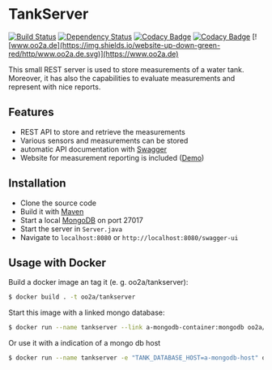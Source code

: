# TankServer
[![Build Status](https://travis-ci.org/ushandelucca/TankServer.png?branch=master)](https://travis-ci.org/ushandelucca/TankServer) [![Dependency Status](https://dependencyci.com/github/ushandelucca/TankServer/badge)](https://dependencyci.com/github/ushandelucca/TankServer) [![Codacy Badge](https://api.codacy.com/project/badge/Grade/01cca042e7634b28adc64ef068977d5b)](https://www.codacy.com/app/ushandelucca/TankServer?utm_source=github.com&amp;utm_medium=referral&amp;utm_content=ushandelucca/TankServer&amp;utm_campaign=Badge_Grade) [![Codacy Badge](https://api.codacy.com/project/badge/Coverage/01cca042e7634b28adc64ef068977d5b)](https://www.codacy.com/app/ushandelucca/TankServer?utm_source=github.com&utm_medium=referral&utm_content=ushandelucca/TankServer&utm_campaign=Badge_Coverage) [![www.oo2a.de](https://img.shields.io/website-up-down-green-red/http/www.oo2a.de.svg)](https://www.oo2a.de)

This small REST server is used to store measurements of a water tank. Moreover, it has also the capabilities to evaluate measurements and represent with nice reports. 

## Features
* REST API to store and retrieve the measurements
* Various sensors and measurements can be stored
* automatic API documentation with [Swagger](http://swagger.io/)
* Website for measurement reporting is included ([Demo](https://www.oo2a.de))

## Installation
* Clone the source code
* Build it with [Maven](http://maven.apache.org)
* Start a local [MongoDB](https://www.mongodb.com) on port 27017
* Start the server in ```Server.java```
* Navigate to ```localhost:8080``` or ```http://localhost:8080/swagger-ui```

## Usage with Docker
Build a docker image an tag it (e. g. oo2a/tankserver):
```bash
$ docker build . -t oo2a/tankserver
```    
Start this image with a linked mongo database:
```bash
$ docker run --name tankserver --link a-mongodb-container:mongodb oo2a/tankserver
```
Or use it with a indication of a mongo db host
```bash
$ docker run --name tankserver -e "TANK_DATABASE_HOST=a-mongodb-host" oo2a/tankserver
```